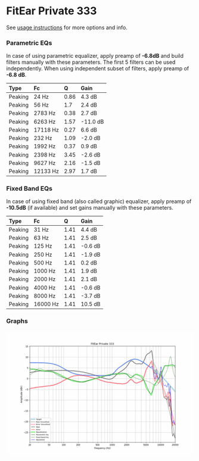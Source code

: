 # FitEar Private 333
See [usage instructions](https://github.com/jaakkopasanen/AutoEq#usage) for more options and info.

### Parametric EQs
In case of using parametric equalizer, apply preamp of **-6.8dB** and build filters manually
with these parameters. The first 5 filters can be used independently.
When using independent subset of filters, apply preamp of **-6.8 dB**.

| Type    | Fc       |    Q | Gain     |
|:--------|:---------|:-----|:---------|
| Peaking | 24 Hz    | 0.86 | 4.3 dB   |
| Peaking | 56 Hz    | 1.7  | 2.4 dB   |
| Peaking | 2783 Hz  | 0.38 | 2.7 dB   |
| Peaking | 6263 Hz  | 1.57 | -11.0 dB |
| Peaking | 17118 Hz | 0.27 | 6.6 dB   |
| Peaking | 232 Hz   | 1.09 | -2.0 dB  |
| Peaking | 1992 Hz  | 0.37 | 0.9 dB   |
| Peaking | 2398 Hz  | 3.45 | -2.6 dB  |
| Peaking | 9627 Hz  | 2.16 | -1.5 dB  |
| Peaking | 12133 Hz | 2.97 | 1.7 dB   |

### Fixed Band EQs
In case of using fixed band (also called graphic) equalizer, apply preamp of **-10.5dB**
(if available) and set gains manually with these parameters.

| Type    | Fc       |    Q | Gain    |
|:--------|:---------|:-----|:--------|
| Peaking | 31 Hz    | 1.41 | 4.4 dB  |
| Peaking | 63 Hz    | 1.41 | 2.5 dB  |
| Peaking | 125 Hz   | 1.41 | -0.6 dB |
| Peaking | 250 Hz   | 1.41 | -1.9 dB |
| Peaking | 500 Hz   | 1.41 | 0.2 dB  |
| Peaking | 1000 Hz  | 1.41 | 1.9 dB  |
| Peaking | 2000 Hz  | 1.41 | 2.1 dB  |
| Peaking | 4000 Hz  | 1.41 | -0.6 dB |
| Peaking | 8000 Hz  | 1.41 | -3.7 dB |
| Peaking | 16000 Hz | 1.41 | 10.5 dB |

### Graphs
![](./FitEar%20Private%20333.png)